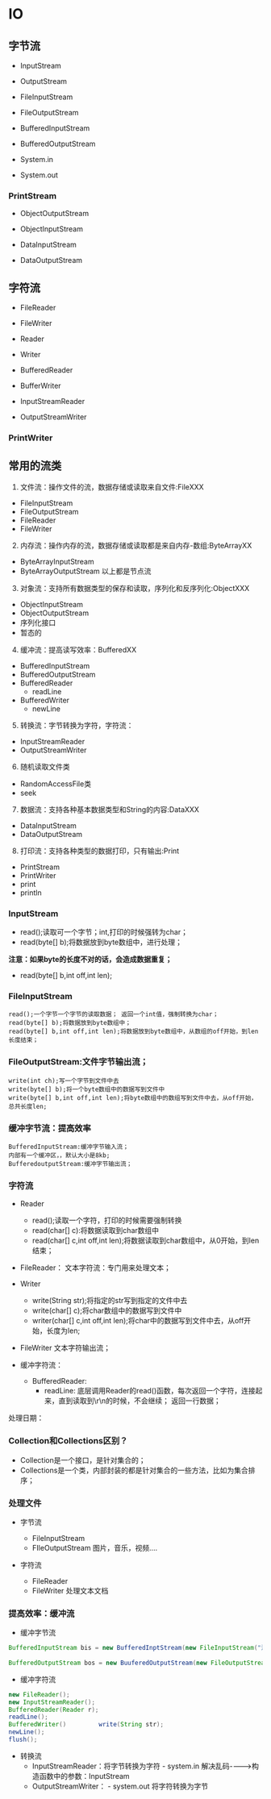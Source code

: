 # IO
## 字节流
- InputStream
- OutputStream
		
- FileInputStream
- FileOutputStream
		
- BufferedInputStream
- BufferedOutputStream
		
- System.in
- System.out
		
### PrintStream
- ObjectOutputStream
- ObjectInputStream
		
- DataInputStream
- DataOutputStream
		
## 字符流
- FileReader
- FileWriter
		
- Reader
- Writer
		
- BufferedReader
- BufferWriter
		
- InputStreamReader
- OutputStreamWriter
		
### PrintWriter
		
## 常用的流类
1. 文件流：操作文件的流，数据存储或读取来自文件:FileXXX
- FileInputStream
- FileOutputStream
- FileReader
- FileWriter
2. 内存流：操作内存的流，数据存储或读取都是来自内存-数组:ByteArrayXX
- ByteArrayInputStream
- ByteArrayOutputStream
以上都是节点流

3. 对象流：支持所有数据类型的保存和读取，序列化和反序列化:ObjectXXX
- ObjectInputStream
- ObjectOutputStream
- 序列化接口
- 暂态的

4. 缓冲流：提高读写效率：BufferedXX
- BufferedInputStream
- BufferedOutputStream
- BufferedReader
  - readLine
- BufferedWriter
  - newLine
	
5. 转换流：字节转换为字符，字符流：
- InputStreamReader
- OutputStreamWriter
	
6. 随机读取文件类
- RandomAccessFile类
- seek
	
7. 数据流：支持各种基本数据类型和String的内容:DataXXX
- DataInputStream
- DataOutputStream

8. 打印流：支持各种类型的数据打印，只有输出:Print
- PrintStream
- PrintWriter
- print
- println

### InputStream
- read();读取可一个字节；int,打印的时候强转为char；
- read(byte[] b);将数据放到byte数组中，进行处理；

**注意：如果byte的长度不对的话，会造成数据重复；**
- read(byte[] b,int off,int len);

### FileInputStream
	
	read();一个字节一个字节的读取数据； 返回一个int值，强制转换为char；
	read(byte[] b);将数据放到byte数组中；
	read(byte[] b,int off,int len);将数据放到byte数组中，从数组的off开始，到len长度结束；
	
### FileOutputStream:文件字节输出流；
	
	write(int ch);写一个字节到文件中去
	write(byte[] b);将一个byte数组中的数据写到文件中
	write(byte[] b,int off,int len);将byte数组中的数组写到文件中去，从off开始，总共长度len;
	
### 缓冲字节流：提高效率
	
    BufferedInputStream:缓冲字节输入流；
	内部有一个缓冲区，，默认大小是8kb;
    BufferedoutputStream:缓冲字节输出流；

### 字符流
- Reader
  - read();读取一个字符，打印的时候需要强制转换
  - read(char[] c):将数据读取到char数组中
  - read(char[] c,int off,int len);将数据读取到char数组中，从0开始，到len结束；
- FileReader：
	文本字符流：专门用来处理文本；
	
- Writer
  - write(String str);将指定的str写到指定的文件中去
  - write(char[] c);将char数组中的数据写到文件中
  - writer(char[] c,int off,int len);将char中的数据写到文件中去，从off开始，长度为len;
- FileWriter
	文本字符输出流；
	
- 缓冲字符流：
  - BufferedReader:
    - readLine:
	底层调用Reader的read()函数，每次返回一个字符，连接起来，直到读取到\r\n的时候，不会继续；
			返回一行数据；
			
处理日期：
	
### Collection和Collections区别？
- Collection是一个接口，是针对集合的；
- Collections是一个类，内部封装的都是针对集合的一些方法，比如为集合排序；

### 处理文件
- 字节流
  - FileInputStream
  - FIleOutputStream 图片，音乐，视频....
	
- 字符流
  - FileReader
  - FileWriter 处理文本文档
	
### 提高效率：缓冲流
- 缓冲字节流
```java
BufferedInputStream bis = new BufferedInptStream(new FileInputStream("演员.mp3"));
	
BufferedOutputStream bos = new BuuferedOutputStream(new FileOutputStream("yanyuan.mp3"));
```
- 缓冲字符流
```java
new FileReader();
new InputStreamReader();
BufferedReader(Reader r);	
readLine();
BufferedWriter()		 write(String str);
newLine();
flush();
```	
- 转换流
  - InputStreamReader：将字节转换为字符	  - system.in	                 解决乱码---->构造函数中的参数：InputStream
  - OutputStreamWriter：		         - system.out
			将字符转换为字节
			
		